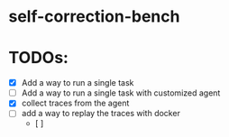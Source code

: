 # self-correction-bench

# TODOs:
- [x] Add a way to run a single task
- [ ] Add a way to run a single task with customized agent
- [x] collect traces from the agent
- [ ] add a way to replay the traces with docker
    - [ ] 